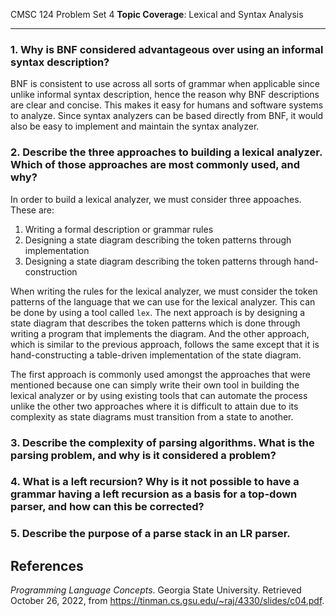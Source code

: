 CMSC 124 Problem Set 4
**Topic Coverage**: Lexical and Syntax Analysis 

---

### 1. Why is BNF considered advantageous over using an informal syntax description?
BNF is consistent to use across all sorts of grammar when applicable since unlike informal syntax description, hence the reason why BNF descriptions are clear and concise. This makes it easy for humans and software systems to analyze. Since syntax analyzers can be based directly from BNF, it would also be easy to implement and maintain the syntax analyzer.

### 2. Describe the three approaches to building a lexical analyzer. Which of those approaches are most commonly used, and why?
In order to build a lexical analyzer, we must consider three appoaches. These are:
1. Writing a formal description or grammar rules
2. Designing a state diagram describing the token patterns through implementation
3. Designing a state diagram describing the token patterns through hand-construction

When writing the rules for the lexical analyzer, we must consider the token patterns of the language that we can use for the lexical analyzer. This can be done by using a tool called `lex`. The next approach is by designing a state diagram that describes the token patterns which is done through writing a program that implements the diagram. And the other approach, which is similar to the previous approach, follows the same except that it is hand-constructing a table-driven implementation of the state diagram.

The first approach is commonly used amongst the approaches that were mentioned because one can simply write their own tool in building the lexical analyzer or by using existing tools that can automate the process unlike the other two approaches where it is difficult to attain due to its complexity as state diagrams must transition from a state to another.

### 3. Describe the complexity of parsing algorithms. What is the parsing problem, and why is it considered a problem?



### 4. What is a left recursion? Why is it not possible to have a grammar having a left recursion as a basis for a top-down parser, and how can this be corrected?

### 5. Describe the purpose of a parse stack in an LR parser.



## References
*Programming Language Concepts*. Georgia State University. Retrieved October 26, 2022, from https://tinman.cs.gsu.edu/~raj/4330/slides/c04.pdf. 
